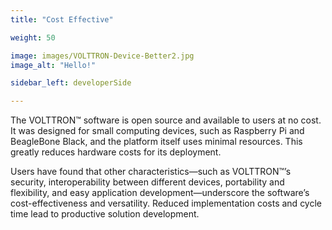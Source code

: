 ```yaml
---
title: "Cost Effective"

weight: 50

image: images/VOLTTRON-Device-Better2.jpg
image_alt: "Hello!"

sidebar_left: developerSide

---
```


The VOLTTRON™ software is open source and available to users at no cost. It was designed for small computing devices, such as Raspberry Pi and BeagleBone Black, and the platform itself uses minimal resources. This greatly reduces hardware costs for its deployment.

Users have found that other characteristics—such as VOLTTRON™’s security, interoperability between different devices, portability and flexibility, and easy application development—underscore the software’s cost-effectiveness and versatility. Reduced implementation costs and cycle time lead to productive solution development.